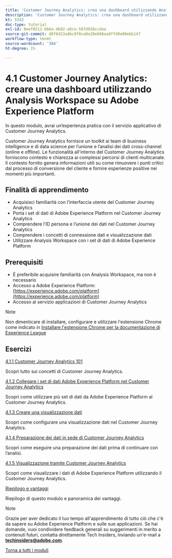```yaml
---
title: 'Customer Journey Analytics: crea una dashboard utilizzando Analysis Workspace su Adobe Experience Platform'
description: 'Customer Journey Analytics: crea una dashboard utilizzando Analysis Workspace su Adobe Experience Platform'
kt: 5342
doc-type: tutorial
exl-id: 0eef0211-bb6a-4b92-a6ce-507d928ccdea
source-git-commit: d6f6423adbc8f0ce8e20e686ea9ffd9e80ebb147
workflow-type: tm+mt
source-wordcount: '384'
ht-degree: 1%

---
```


# 4.1 Customer Journey Analytics: creare una dashboard utilizzando Analysis Workspace su Adobe Experience Platform

In questo modulo, avrai un’esperienza pratica con il servizio applicativo di Customer Journey Analytics.

Customer Journey Analytics fornisce un toolkit ai team di business intelligence e di data science per l’unione e l’analisi dei dati cross-channel (online e offline). Le funzionalità all&#39;interno del Customer Journey Analytics forniscono contesto e chiarezza ai complessi percorsi di clienti multicanale. Il contesto fornito genera informazioni utili su come rimuovere i punti critici dal processo di conversione del cliente e fornire esperienze positive nei momenti più importanti.

## Finalità di apprendimento

- Acquisisci familiarità con l’interfaccia utente del Customer Journey Analytics
- Porta i set di dati di Adobe Experience Platform nel Customer Journey Analytics
- Comprendere l’ID persona e l’unione dei dati nel Customer Journey Analytics
- Comprendere i concetti di connessione dati e visualizzazione dati
- Utilizzare Analysis Workspace con i set di dati di Adobe Experience Platform

## Prerequisiti

- È preferibile acquisire familiarità con Analysis Workspace, ma non è necessario
- Accesso a Adobe Experience Platform: [https://experience.adobe.com/platform](https://experience.adobe.com/platform)
- Accesso al servizio applicazioni di Customer Journey Analytics

>[!NOTE]
>
>Non dimenticare di installare, configurare e utilizzare l&#39;estensione Chrome come indicato in [Installare l&#39;estensione Chrome per la documentazione di Experience League](../../gettingstarted/gettingstarted/ex1.md)

## Esercizi

[4.1.1 Customer Journey Analytics 101](./ex1.md)

Scopri tutto sui concetti di Customer Journey Analytics.

[4.1.2 Collegare i set di dati Adobe Experience Platform nel Customer Journey Analytics](./ex2.md)

Scopri come utilizzare più set di dati da Adobe Experience Platform al Customer Journey Analytics.

[4.1.3 Creare una visualizzazione dati](./ex3.md)

Scopri come configurare una visualizzazione dati nel Customer Journey Analytics.

[4.1.4 Preparazione dei dati in sede di Customer Journey Analytics](./ex4.md)

Scopri come eseguire una preparazione dei dati prima di continuare con l’analisi.

[4.1.5 Visualizzazione tramite Customer Journey Analytics](./ex5.md)

Scopri come visualizzare i dati di Adobe Experience Platform utilizzando il Customer Journey Analytics.

[Riepilogo e vantaggi](./summary.md)

Riepilogo di questo modulo e panoramica dei vantaggi.

>[!NOTE]
>
>Grazie per aver dedicato il tuo tempo all&#39;apprendimento di tutto ciò che c&#39;è da sapere su Adobe Experience Platform e sulle sue applicazioni. Se hai domande, vuoi condividere feedback generali su suggerimenti in merito a contenuti futuri, contatta direttamente Tech Insiders, inviando un&#39;e-mail a **techinsiders@adobe.com**.

[Torna a tutti i moduli](../../../overview.md)
